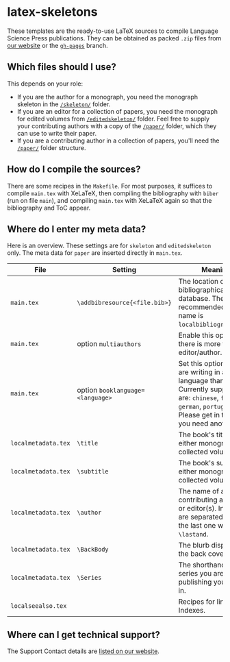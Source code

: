 # latex-skeletons
These templates are the ready-to-use LaTeX sources to compile Language Science Press publications.
They can be obtained as packed `.zip` files from [our website](https://langsci-press.org/templatesAndTools) or the [`gh-pages`](https://github.com/langsci/latex-skeletons/tree/gh-pages) branch.

## Which files should I use? 
This depends on your role:

* If you are the author for a monograph, you need the monograph skeleton in the [`/skeleton/`](skeleton/) folder.
* If you are an editor for a collection of papers, you need the monograph for edited volumes from [`/editedskeleton/`](editedskeleton/) folder.
  Feel free to supply your contributing authors with a copy of the [`/paper/`](paper/) folder, which they can use to write their paper. 
* If you are a contributing author in a collection of papers, you'll need the [`/paper/`](paper/) folder structure.

## How do I compile the sources?
There are some recipes in the `Makefile`. For most purposes, it suffices to compile `main.tex` with XeLaTeX, then compiling the bibliography with `biber` (run on file `main`), and compiling `main.tex` with XeLaTeX again so that the bibliography and ToC appear.

## Where do I enter my meta data?
Here is an overview. These settings are for `skeleton` and `editedskeleton` only. The meta data for `paper` are inserted directly in `main.tex`.

File | Setting | Meaning | 
---- | ------- | ------- |
`main.tex` | `\addbibresource{<file.bib>}` | The location of your bibliographical database. The recommended file name is `localbibliography.bib`.
`main.tex` | option `multiauthors` | Enable this option if there is more than one editor/author.
`main.tex` | option `booklanguage=<language>` | Set this option if you are writing in another language than English. Currently supported are: `chinese`, `french`, `german`, `portuguese`. Please get in touch if you need another.
`localmetadata.tex` | `\title` | The book's title of either monograph or collected volume.
`localmetadata.tex` | `\subtitle` | The book's subtitle of either monograph or collected volume.
`localmetadata.tex` | `\author` | The name of all contributing author(s) or editor(s). Individuals are separated by `\and`, the last one with `\lastand`.
`localmetadata.tex` | `\BackBody` | The blurb displayed on the back cover.
`localmetadata.tex` | `\Series` | The shorthand of the series you are publishing your book in.
`localseealso.tex`  |           | Recipes for links in the Indexes.

## Where can I get technical support?
The Support Contact details are [listed on our website](https://langsci-press.org/about).
